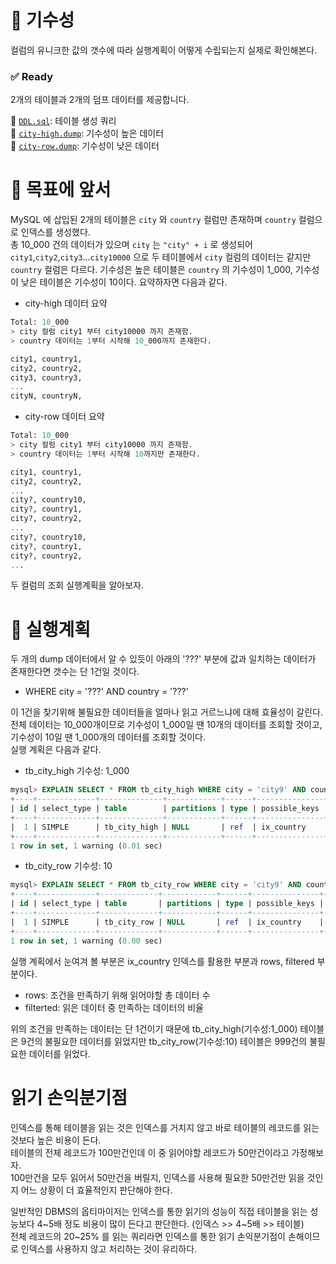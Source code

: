 # 🎯 기수성

컬럼의 유니크한 값의 갯수에 따라 실행계획이 어떻게 수립되는지 실제로 확인해본다.  

### ✅ Ready

2개의 테이블과 2개의 덤프 데이터를 제공합니다.  

🔗 [`DDL.sql`](./DDL.sql): 테이블 생성 쿼리  
🔗 [`city-high.dump`](./city-high.dump): 기수성이 높은 데이터  
🔗 [`city-row.dump`](./city-row.dump): 기수성이 낮은 데이터  

# 🎯 목표에 앞서

MySQL 에 삽입된 2개의 테이블은 `city` 와 `country` 컬럼만 존재하며 `country` 컬럼으로 인덱스를 생성했다.  
총 10_000 건의 데이터가 있으며 `city` 는 `"city" + i` 로 생성되어 `city1`,`city2`,`city3`...`city10000` 으로 두 테이블에서 `city` 컬럼의 데이터는 같지만    
`country` 컬럼은 다르다. 기수성은 높은 테이블은 `country` 의 기수성이 1_000, 기수성이 낮은 테이블은 기수성이 10이다. 요약하자면 다음과 같다.  

- city-high 데이터 요약

```sql
Total: 10_000
> city 컬럼 city1 부터 city10000 까지 존재함.
> country 데이터는 1부터 시작해 10_000까지 존재한다.

city1, country1,
city2, country2,
city3, country3,
...
cityN, countryN,
```

- city-row 데이터 요약

```sql
Total: 10_000
> city 컬럼 city1 부터 city10000 까지 존재함.
> country 데이터는 1부터 시작해 10까지만 존재한다.

city1, country1,
city2, country2,
...
city?, country10,
city?, country1,
city?, country2,
...
city?, country10,
city?, country1,
city?, country2,
...
```

두 컬럼의 조회 실행계획을 알아보자.

# 🎯 실행계획

두 개의 dump 데이터에서 알 수 있듯이 아래의 '???' 부분에 값과 일치하는 데이터가 존재한다면 갯수는 단 1건일 것이다.    

- WHERE city = '???' AND country = '???'

이 1건을 찾기위해 불필요한 데이터들을 얼마나 읽고 거르느냐에 대해 효율성이 갈린다.  
전체 데이터는 10_000개이므로 기수성이 1_000일 땐 10개의 데이터를 조회할 것이고, 기수성이 10일 땐 1_000개의 데이터를 조회할 것이다.  
실행 계획은 다음과 같다.

- tb_city_high 기수성: 1_000

```sql
mysql> EXPLAIN SELECT * FROM tb_city_high WHERE city = 'city9' AND country = 'country9';
+----+-------------+--------------+------------+------+---------------+------------+---------+-------+------+----------+-------------+
| id | select_type | table        | partitions | type | possible_keys | key        | key_len | ref   | rows | filtered | Extra       |
+----+-------------+--------------+------------+------+---------------+------------+---------+-------+------+----------+-------------+
|  1 | SIMPLE      | tb_city_high | NULL       | ref  | ix_country    | ix_country | 123     | const |   10 |    10.00 | Using where |
+----+-------------+--------------+------------+------+---------------+------------+---------+-------+------+----------+-------------+
1 row in set, 1 warning (0.01 sec)
```

- tb_city_row 기수성: 10

```sql
mysql> EXPLAIN SELECT * FROM tb_city_row WHERE city = 'city9' AND country = 'country9';
+----+-------------+-------------+------------+------+---------------+------------+---------+-------+------+----------+-------------+
| id | select_type | table       | partitions | type | possible_keys | key        | key_len | ref   | rows | filtered | Extra       |
+----+-------------+-------------+------------+------+---------------+------------+---------+-------+------+----------+-------------+
|  1 | SIMPLE      | tb_city_row | NULL       | ref  | ix_country    | ix_country | 123     | const | 1000 |    10.00 | Using where |
+----+-------------+-------------+------------+------+---------------+------------+---------+-------+------+----------+-------------+
1 row in set, 1 warning (0.00 sec)
```

실행 계획에서 눈여겨 볼 부분은 ix_country 인덱스를 활용한 부분과 rows, filtered 부분이다.
- rows: 조건을 만족하기 위해 읽어야할 총 데이터 수
- filterted: 읽은 데이터 중 만족하는 데이터의 비율

위의 조건을 만족하는 데이터는 단 1건이기 때문에 tb_city_high(기수성:1_000) 테이블은 9건의 불필요한 데이터를 읽었지만 tb_city_row(기수성:10) 테이블은 999건의 불필요한 데이터를 읽었다.  

# 읽기 손익분기점

인덱스를 통해 테이블을 읽는 것은 인덱스를 거치지 않고 바로 테이블의 레코드를 읽는 것보다 높은 비용이 든다.  
테이블의 전체 레코드가 100만건인데 이 중 읽어야할 레코드가 50만건이라고 가정해보자.  
100만건을 모두 읽어서 50만건을 버릴지, 인덱스를 사용해 필요한 50만건만 읽을 것인지 어느 상황이 더 효율적인지 판단해야 한다.  

일반적인 DBMS의 옵티마이저는 인덱스를 통한 읽기의 성능이 직접 테이블을 읽는 성능보다 4~5배 정도 비용이 많이 든다고 판단한다. (인덱스 >> 4~5배 >> 테이블)  
전체 레코드의 20~25% 를 읽는 쿼리라면 인덱스를 통한 읽기 손익분기점이 손해이므로 인덱스를 사용하지 않고 처리하는 것이 유리하다.  